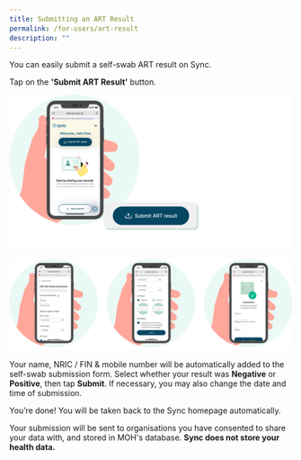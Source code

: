 ```yaml
---
title: Submitting an ART Result
permalink: /for-users/art-result
description: ""
---
```



You can easily submit a self-swab ART result on Sync. 

Tap on the **'Submit ART Result'** button. 

![](/images/ART%20result1.svg)

![](/images/ART%20result2.svg)

Your name, NRIC / FIN & mobile number will be automatically added to the self-swab submission form. Select whether your result was **Negative** or **Positive**, then tap **Submit**. If necessary, you may also change the date and time of submission.

You’re done! You will be taken back to the Sync homepage automatically. 

Your submission will be sent to organisations you have consented to share your data with, and stored in MOH's database. **Sync does not store your health data.**